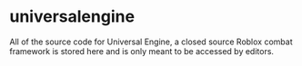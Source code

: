 # universalengine
All of the source code for Universal Engine, a closed source Roblox combat framework is stored here and is only meant to be accessed by editors.
